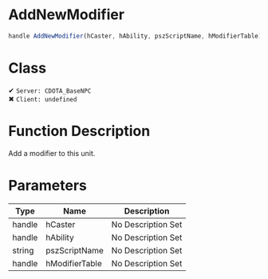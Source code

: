 # AddNewModifier
```js
handle AddNewModifier(hCaster, hAbility, pszScriptName, hModifierTable)
```
# Class
✔ `Server: CDOTA_BaseNPC`  
✖ `Client: undefined`  

# Function Description
Add a modifier to this unit.
# Parameters
Type|Name|Description
--|--|--
handle|hCaster|No Description Set
handle|hAbility|No Description Set
string|pszScriptName|No Description Set
handle|hModifierTable|No Description Set
